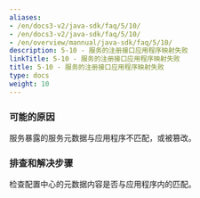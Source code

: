 ```yaml
---
aliases:
- /en/docs3-v2/java-sdk/faq/5/10/
- /en/docs3-v2/java-sdk/faq/5/10/
- /en/overview/mannual/java-sdk/faq/5/10/
description: 5-10 - 服务的注册接口应用程序映射失败
linkTitle: 5-10 - 服务的注册接口应用程序映射失败
title: 5-10 - 服务的注册接口应用程序映射失败
type: docs
weight: 10
---
```







### 可能的原因

服务暴露的服务元数据与应用程序不匹配，或被篡改。

### 排查和解决步骤

检查配置中心的元数据内容是否与应用程序内的匹配。
